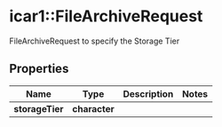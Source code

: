 # icar1::FileArchiveRequest

FileArchiveRequest to specify the Storage Tier

## Properties
Name | Type | Description | Notes
------------ | ------------- | ------------- | -------------
**storageTier** | **character** |  | 



